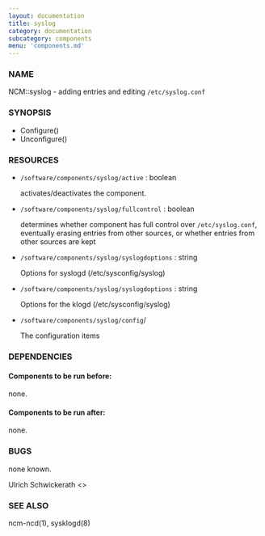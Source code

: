 ```yaml
---
layout: documentation
title: syslog
category: documentation
subcategory: components
menu: 'components.md'
---
```

### NAME

NCM::syslog - adding entries and editing `/etc/syslog.conf`

### SYNOPSIS

- Configure()
- Unconfigure()

### RESOURCES

- `/software/components/syslog/active` : boolean

    activates/deactivates the component.

- `/software/components/syslog/fullcontrol` : boolean

    determines whether component has full control over `/etc/syslog.conf`, eventually erasing
    entries from other sources, or whether entries from other sources are kept

- `/software/components/syslog/syslogdoptions` : string

    Options for syslogd (/etc/sysconfig/syslog)

- `/software/components/syslog/syslogdoptions` : string

    Options for the klogd (/etc/sysconfig/syslog)

- `/software/components/syslog/config`/

    The configuration items 

### DEPENDENCIES

#### Components to be run before:

none.

#### Components to be run after:

none.

### BUGS

none known.

Ulrich Schwickerath &lt;&gt;

### SEE ALSO

ncm-ncd(1), sysklogd(8)
